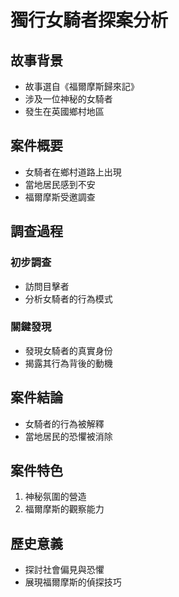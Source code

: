 # 獨行女騎者探案分析

## 故事背景
- 故事選自《福爾摩斯歸來記》
- 涉及一位神秘的女騎者
- 發生在英國鄉村地區

## 案件概要
- 女騎者在鄉村道路上出現
- 當地居民感到不安
- 福爾摩斯受邀調查

## 調查過程
### 初步調查
- 訪問目擊者
- 分析女騎者的行為模式

### 關鍵發現
- 發現女騎者的真實身份
- 揭露其行為背後的動機

## 案件結論
- 女騎者的行為被解釋
- 當地居民的恐懼被消除

## 案件特色
1. 神秘氛圍的營造
2. 福爾摩斯的觀察能力

## 歷史意義
- 探討社會偏見與恐懼
- 展現福爾摩斯的偵探技巧 